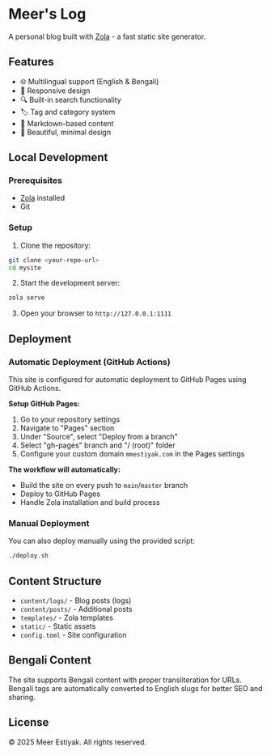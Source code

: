 # Meer's Log

A personal blog built with [Zola](https://www.getzola.org/) - a fast static site generator.

## Features

- 🌐 Multilingual support (English & Bengali)
- 📱 Responsive design
- 🔍 Built-in search functionality
- 🏷️ Tag and category system
- 📝 Markdown-based content
- 🎨 Beautiful, minimal design

## Local Development

### Prerequisites

- [Zola](https://www.getzola.org/documentation/getting-started/installation/) installed
- Git

### Setup

1. Clone the repository:
```bash
git clone <your-repo-url>
cd mysite
```

2. Start the development server:
```bash
zola serve
```

3. Open your browser to `http://127.0.0.1:1111`

## Deployment

### Automatic Deployment (GitHub Actions)

This site is configured for automatic deployment to GitHub Pages using GitHub Actions.

**Setup GitHub Pages:**

1. Go to your repository settings
2. Navigate to "Pages" section
3. Under "Source", select "Deploy from a branch"
4. Select "gh-pages" branch and "/ (root)" folder
5. Configure your custom domain `mmestiyak.com` in the Pages settings

**The workflow will automatically:**
- Build the site on every push to `main`/`master` branch
- Deploy to GitHub Pages
- Handle Zola installation and build process

### Manual Deployment

You can also deploy manually using the provided script:

```bash
./deploy.sh
```

## Content Structure

- `content/logs/` - Blog posts (logs)
- `content/posts/` - Additional posts
- `templates/` - Zola templates
- `static/` - Static assets
- `config.toml` - Site configuration

## Bengali Content

The site supports Bengali content with proper transliteration for URLs. Bengali tags are automatically converted to English slugs for better SEO and sharing.

## License

© 2025 Meer Estiyak. All rights reserved.
